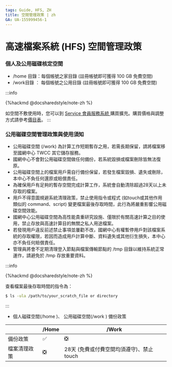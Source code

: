 ```yaml
---
tags: Guide, HFS, ZH
title: 空間管理政策 | zh 
GA: UA-155999456-1
---
```


# 高速檔案系統 (HFS) 空間管理政策

### 個人及公用磁碟核定空間
- /home 目錄：每個帳號之家目錄 (註冊帳號即可獲得 100 GB 免費空間)
- /work目錄 ： 每個帳號之公用目錄 (註冊帳號即可獲得 100 GB 免費空間)

:::info

{%hackmd @docsharedstyle/note-zh %}

如空間不敷使用時，您可以到 [<ins>Service 會員服務系統 <i class="fa fa-question-circle fa-question-circle-for-service" aria-hidden="true"></i></ins>](https://man.twcc.ai/@twsdocs/howto-service-access-service-zh) 購買擴充。購買價格與調整方式請參考[<ins>價目表</ins>](https://www.twcc.ai/doc?page=price#%E9%AB%98%E9%80%9F%E6%AA%94%E6%A1%88%E7%B3%BB%E7%B5%B1-Hyper-File-System-HFS)。
:::

### 公用磁碟空間管理政策與使用須知
- 公用磁碟空間 (/work) 為計算工作短期暫存之用，若需長期保留，請將檔案移至國網中心 TWCC 其它儲存服務。
- 國網中心不會對公用磁碟空間做任何備份，若系統毀損或檔案刪除皆無法復原。
- 公用磁碟空間上的檔案用戶需自行備份保留，若發生檔案毀損、遺失或刪除，本中心不負任何還原或賠償責任。
- 為確保用戶有足夠的暫存空間完成計算工作，系統會自動清除超過28天以上未存取的檔案。
- 用戶不得意圖規避系統清理政策，禁止使用指令或程式 (如touch或其他作用類似的 command、script) 變更檔案最後存取時間，此行為將嚴重影響公用磁碟空間效能。
- 國網中心公用磁碟空間為高性能貴重研究設施、僅限於有關高速計算之目的使用，禁止存放與高速計算目的無關之私人用途檔案。
- 若發現用戶違反前述禁止事項並屢勸不改，國網中心有權暫停用戶對該檔案系統的存取權限，若因而造成用戶計算中斷、資料遺失或其他衍生損失，本中心亦不負任何賠償責任。
- 管理員將會不定期清理登入節點與檔案傳輸節點的 /tmp 目錄以維持系統正常運作，請避免於 /tmp 存放重要資料。

:::info

{%hackmd @docsharedstyle/note-zh %}

查看檔案最後存取時間的指令為：
```bash
$ ls -ula /path/to/your_scratch_file or directory
```
:::
   
- 個人磁碟空間(/home )、 公用磁碟空間(/work ) 備份政策
    

|  | /Home |/Work|
| -------- | -------- |-------- |
| 備份政策  | :white_check_mark: |:negative_squared_cross_mark:|
| 檔案清理政策 | :negative_squared_cross_mark:  | 28天 (免費或付費空間均須遵守)、禁止 touch |